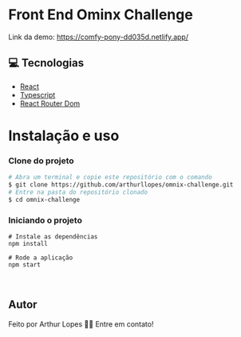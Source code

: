 # Front End Ominx Challenge


Link da demo: https://comfy-pony-dd035d.netlify.app/


## 💻 Tecnologias

 - [React](https://pt-br.reactjs.org/)
 - [Typescript](https://www.typescriptlang.org/)
 - [React Router Dom](https://v5.reactrouter.com/web/guides/quick-start) 

# Instalação e uso

### **Clone do projeto**

```bash
# Abra um terminal e copie este repositório com o comando
$ git clone https://github.com/arthurllopes/omnix-challenge.git
# Entre na pasta do repositório clonado
$ cd omnix-challenge
```

### **Iniciando o projeto**

```
# Instale as dependências
npm install

# Rode a aplicação
npm start
```
<br>


## Autor
Feito por Arthur Lopes 👋🏽 Entre em contato!
